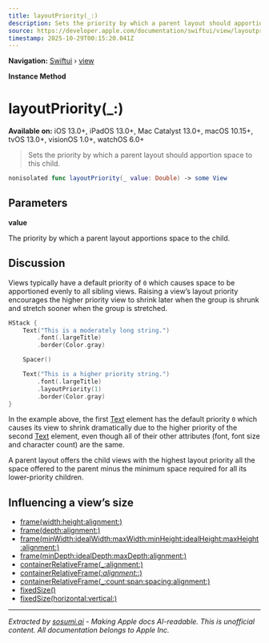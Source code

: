 ```yaml
---
title: layoutPriority(_:)
description: Sets the priority by which a parent layout should apportion space to this child.
source: https://developer.apple.com/documentation/swiftui/view/layoutpriority(_:)
timestamp: 2025-10-29T00:15:20.041Z
---
```


**Navigation:** [Swiftui](/documentation/swiftui) › [view](/documentation/swiftui/view)

**Instance Method**

# layoutPriority(_:)

**Available on:** iOS 13.0+, iPadOS 13.0+, Mac Catalyst 13.0+, macOS 10.15+, tvOS 13.0+, visionOS 1.0+, watchOS 6.0+

> Sets the priority by which a parent layout should apportion space to this child.

```swift
nonisolated func layoutPriority(_ value: Double) -> some View
```

## Parameters

**value**

The priority by which a parent layout apportions space to the child.



## Discussion

Views typically have a default priority of `0` which causes space to be apportioned evenly to all sibling views. Raising a view’s layout priority encourages the higher priority view to shrink later when the group is shrunk and stretch sooner when the group is stretched.

```swift
HStack {
    Text("This is a moderately long string.")
        .font(.largeTitle)
        .border(Color.gray)

    Spacer()

    Text("This is a higher priority string.")
        .font(.largeTitle)
        .layoutPriority(1)
        .border(Color.gray)
}
```

In the example above, the first [Text](/documentation/swiftui/text) element has the default priority `0` which causes its view to shrink dramatically due to the higher priority of the second [Text](/documentation/swiftui/text) element, even though all of their other attributes (font, font size and character count) are the same.



A parent layout offers the child views with the highest layout priority all the space offered to the parent minus the minimum space required for all its lower-priority children.

## Influencing a view’s size

- [frame(width:height:alignment:)](/documentation/swiftui/view/frame(width:height:alignment:))
- [frame(depth:alignment:)](/documentation/swiftui/view/frame(depth:alignment:))
- [frame(minWidth:idealWidth:maxWidth:minHeight:idealHeight:maxHeight:alignment:)](/documentation/swiftui/view/frame(minwidth:idealwidth:maxwidth:minheight:idealheight:maxheight:alignment:))
- [frame(minDepth:idealDepth:maxDepth:alignment:)](/documentation/swiftui/view/frame(mindepth:idealdepth:maxdepth:alignment:))
- [containerRelativeFrame(_:alignment:)](/documentation/swiftui/view/containerrelativeframe(_:alignment:))
- [containerRelativeFrame(_:alignment:_:)](/documentation/swiftui/view/containerrelativeframe(_:alignment:_:))
- [containerRelativeFrame(_:count:span:spacing:alignment:)](/documentation/swiftui/view/containerrelativeframe(_:count:span:spacing:alignment:))
- [fixedSize()](/documentation/swiftui/view/fixedsize())
- [fixedSize(horizontal:vertical:)](/documentation/swiftui/view/fixedsize(horizontal:vertical:))

---

*Extracted by [sosumi.ai](https://sosumi.ai) - Making Apple docs AI-readable.*
*This is unofficial content. All documentation belongs to Apple Inc.*
